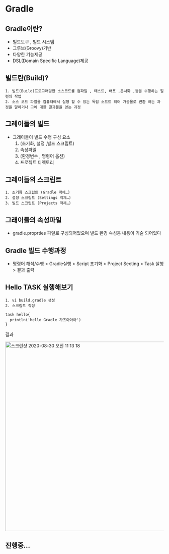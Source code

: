 # Gradle 
## Gradle이란?
- 빌드도구 , 빌드 시스템
- 그루브(Groovy)기반
- 다양한 기능제공
- DSL(Domain Specific Language)제공

## 빌드란(Build)?
	1. 빌드(Build)프로그래밍한 소스코드를 컴파일 , 테스트, 배포 ,문서화 ,등을 수행하는 일련의 작업
	2. 소스 코드 파일을 컴퓨터에서 실행 할 수 있는 독립 소프트 웨어 가공물로 변환 하는 과정을 말하거나 그에 대한 결과물을 얻는 과정

## 그레이들의 빌드
- 그레이들이 빌드 수행 구성 요소
	1. (초기화, 설정 ,빌드 스크립트)
	2. 속성파일
	3. (환경변수 , 명령어 옵션)
	4. 프로젝트 디렉토리

## 그레이들의 스크립트
	1. 초기화 스크립트 (Gradle 객체…)
	2. 설정 스크립트 (Settings 객체…)
	3. 빌드 스크립트 (Projects 객체…)
  
## 그래이들의 속성파일
- gradle.proprties 파일로 구성되어있으며 빌드 환경 속성등 내용이 기술 되어있다

## Gradle 빌드 수행과정
- 명령어 해석/수행 > Gradle실행 > Script 초기화 > Project Secting > Task 실행 > 결과 출력

## Hello TASK 실행해보기
	1. vi build.gradle 생성
	2. 스크립트 작성

```
task hello{
  println('hello Gradle 가즈아아아')
}
```
결과 

<img width="600" alt="스크린샷 2020-08-30 오전 11 13 18" src="https://user-images.githubusercontent.com/20216290/91649847-2e984c80-eab3-11ea-8a15-861e5827eacf.png">

## 진행중…





